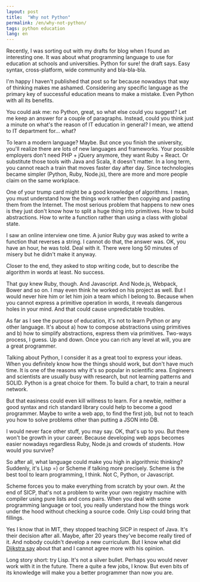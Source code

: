 ```yaml
---
layout: post
title:  "Why not Python"
permalink: /en/why-not-python/
tags: python education
lang: en
---
```


Recently, I was sorting out with my drafts for blog when I found an interesting
one. It was about what programming language to use for education at schools and
universities. Python for sure! the draft says. Easy syntax, cross-platform, wide
community and bla-bla-bla.

I'm happy I haven't published that post so far because nowadays that way of
thinking makes me ashamed. Considering any specific language as the primary key
of successful education means to make a mistake. Even Python with all its
benefits.

You could ask me: no Python, great, so what else could you suggest? Let me keep
an answer for a couple of paragraphs. Instead, could you think just a minute on
what's the reason of IT education in general? I mean, we attend to IT department
for... what?

To learn a modern language? Maybe. But once you finish the university, you'll
realize there are lots of new languages and frameworks. Your possible employers
don't need PHP + jQuery anymore, they want Ruby + React. Or substitute those
tools with Java and Scala, it doesn't matter. In a long term, you cannot reach a
train that moves faster day after day. Since technologies became simpler
(Python, Ruby, Node.js), there are more and more people claim on the same
workplace.

One of your trump card might be a good knowledge of algorithms. I mean, you must
understand how the things work rather then copying and pasting them from the
Internet. The most serious problem that happens to new ones is they just don't
know how to split a huge thing into primitives. How to build abstractions. How
to write a function rather than using a class with global state.

I saw an online interview one time. A junior Ruby guy was asked to write a
function that reverses a string. I cannot do that, the answer was. OK, you have
an hour, he was told. Deal with it. There were long 50 minutes of misery but he
didn't make it anyway.

Closer to the end, they asked to stop writing code, but to describe the
algorithm in words at least. No success.

That guy knew Ruby, though. And Javascript. And Node.js, Webpack, Bower and so
on. I may even think he worked on his project as well. But I would never hire
him or let him join a team which I belong to. Because when you cannot express a
primitive operation in words, it reveals dangerous holes in your mind. And that
could cause unpredictable troubles.

As far as I see the purpose of education, it's not to learn Python or any other
language. It's about a) how to compose abstractions using primitives and b) how
to simplify abstractions, express them via primitives. Two-ways process, I
guess. Up and down. Once you can rich any level at will, you are a great
programmer.

Talking about Python, I consider it as a great tool to express your ideas. When
you definitely know how the things should work, but don't have much time. It is
one of the reasons why it's so popular in scientific area. Engineers and
scientists are usually busy with research, but not learning patterns and
SOLID. Python is a great choice for them. To build a chart, to train a neural
network.

But that easiness could even kill willness to learn. For a newbie, neither a
good syntax and rich standard library could help to become a good
programmer. Maybe to write a web app, to find the first job, but not to teach
you how to solve problems other than putting a JSON into DB.

I would never face other stuff, you may say. OK, that's up to you. But there
won't be growth in your career. Because developing web apps becomes easier
nowadays regardless Ruby, Node.js and crowds of students. How would you survive?

So after all, what language could make you high in algorithmic thinking?
Suddenly, it's Lisp =) or Scheme if talking more precisely. Scheme is the best
tool to learn programming, I think. Not C, Python, or Javascript.

Scheme forces you to make everything from scratch by your own. At the end of
SICP, that's not a problem to write your own registry machine with compiler
using pure lists and cons pairs. When you deal with some programming language or
tool, you really understand how the things work under the hood without checking
a source code. Only Lisp could bring that fillings.

Yes I know that in MIT, they stopped teaching SICP in respect of Java. It's
their decision after all. Maybe, after 20 years they've become really tired of
it. And nobody couldn't develop a new curriculum. But I know what did
[Dijkstra say][url-letter] about that and I cannot agree more with his opinion.

Long story short: try Lisp. It's not a silver bullet. Perhaps you would never
work with it in the future. There a quite a few jobs, I know. But even bits of
its knowledge will make you a better programmer than now you are.

[url-letter]:http://www.cs.utexas.edu/users/EWD/OtherDocs/To%20the%20Budget%20Council%20concerning%20Haskell.pdf
